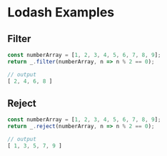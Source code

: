 # Lodash Examples

## Filter

```javascript
const numberArray = [1, 2, 3, 4, 5, 6, 7, 8, 9];
return _.filter(numberArray, n => n % 2 == 0);

// output
[ 2, 4, 6, 8 ]
```

## Reject

```javascript
const numberArray = [1, 2, 3, 4, 5, 6, 7, 8, 9];
return _.reject(numberArray, n => n % 2 == 0);

// output
[ 1, 3, 5, 7, 9 ]
```